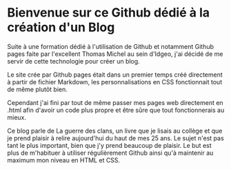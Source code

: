 
# Bienvenue sur ce Github dédié à la création d'un Blog

Suite à une formation dédié à l'utilisation de Github et notamment Github pages faite par l'excellent Thomas Michel au sein d'Idgeo, j'ai décidé de me servir de cette technologie pour créer un blog.

Le site crée par Github pages était dans un premier temps créé directement à partir de fichier Markdown, les personnalisations en CSS fonctionnait tout de même plutôt bien.

Cependant j'ai fini par tout de même passer mes pages web directement en .html afin d'avoir un code plus propre et être sûre que tout fonctionnerais au mieux.

Ce blog parle de La guerre des clans, un livre que je lisais au collège et que je prend plaisir à relire aujourd'hui du haut de mes 25 ans.
Le sujet n'est pas tant le plus important, bien que j'y prend beaucoup de plaisir. Le but est plus de m'habituer à utiliser régulièrement Github ainsi qu'à maintenir au maximum mon niveau en HTML et CSS.